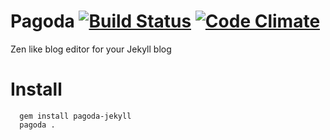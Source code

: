Pagoda [![Build Status](https://travis-ci.org/alagu/pagoda.png?branch=master)](https://travis-ci.org/alagu/pagoda) [![Code Climate](https://codeclimate.com/github/alagu/pagoda.png)](https://codeclimate.com/github/alagu/pagoda)
=========

Zen like blog editor for your Jekyll blog


Install
=======

```
  gem install pagoda-jekyll
  pagoda .
```
